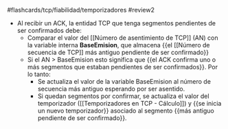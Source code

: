 #flashcards/tcp/fiabilidad/temporizadores 
#review2 

- Al recibir un ACK, la entidad TCP que tenga segmentos pendientes de ser confirmados debe:
	- Comparar el valor del [[Número de asentimiento de TCP]] (AN) con la variable interna **BaseEmision**, que almacena {{el [[Número de secuencia de TCP]] más antiguo pendiente de ser confirmado}}
	- Si el AN > BaseEmision esto significa que {{el ACK confirma uno o más segmentos que estaban pendientes de ser confirmados}}. Por lo tanto:
		- Se actualiza el valor de la variable BaseEmision al número de secuencia más antiguo esperando por ser asentido.
		- Si quedan segmentos por confirmar, se actualiza el valor del temporizador ([[Temporizadores en TCP - Cálculo]]) y {{se inicia un nuevo temporizador}} asociado al segmento {{más antiguo pendiente de ser confirmado}}.